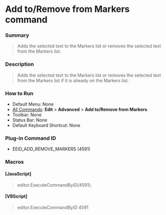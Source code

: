 # Add to/Remove from Markers command

### Summary

> Adds the selected text to the Markers list or removes the selected text from the Markers list.

### Description

> Adds the selected text to the Markers list or removes the selected text from the Markers list if it is already on the Markers list.

### How to Run

- Default Menu: None
- [All Commands](../tools/all_commands): **Edit** \> **Advanced**
\> **Add to/Remove from Markers**
- Toolbar: None
- Status Bar: None
- Default Keyboard Shortcut: None

### Plug-in Command ID

- EEID\_ADD\_REMOVE\_MARKERS (4591)

### Macros

#### \[JavaScript\]

> editor.ExecuteCommandByID(4591);

#### \[VBScript\]

> editor.ExecuteCommandByID 4591
